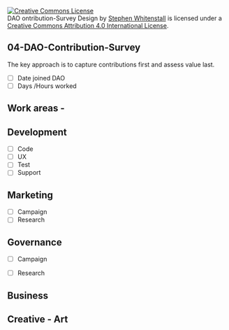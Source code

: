 
<a rel="license" href="http://creativecommons.org/licenses/by/4.0/"><img alt="Creative Commons License" style="border-width:0" src="https://i.creativecommons.org/l/by/4.0/88x31.png" /></a><br /><span xmlns:dct="http://purl.org/dc/terms/" href="http://purl.org/dc/dcmitype/Text" property="dct:title" rel="dct:type">DAO ontribution-Survey Design</span> by <a xmlns:cc="http://creativecommons.org/ns#" href="https://github.com/Quality-Assurance-DAO" property="cc:attributionName" rel="cc:attributionURL">Stephen Whitenstall</a> is licensed under a <a rel="license" href="http://creativecommons.org/licenses/by/4.0/">Creative Commons Attribution 4.0 International License</a>.

## 04-DAO-Contribution-Survey

The key approach is to capture contributions first and assess value last.

- [ ] Date joined DAO
- [ ] Days /Hours worked

## Work areas -

## Development 

- [ ] Code
- [ ] UX
- [ ] Test
- [ ] Support

## Marketing 

-  [ ] Campaign
-  [ ] Research

## Governance

-  [ ] Campaign
-  [ ] Research


## Business

## Creative - Art



